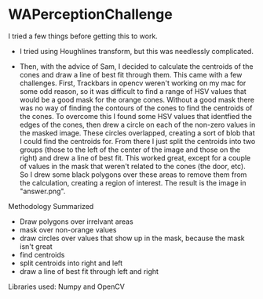 # WAPerceptionChallenge

I tried a few things before getting this to work.

* I tried using Houghlines transform, but this was needlessly complicated.

* Then, with the advice of Sam, I decided to calculate the centroids of the cones and draw a line of best fit through them.
This came with a few challenges. First, Trackbars in opencv weren't working on my mac for some odd reason, so it was difficult to find a range of HSV values that would be a good mask for the orange cones. Without a good mask there was no way of finding the contours of the cones to find the centroids of the cones. To overcome this I found some HSV values that identfied the edges of the cones, then drew a circle on each of the non-zero values in the masked image. These circles overlapped, creating a sort of blob that I could find the centroids for. From there I just split the centroids into two groups (those to the left of the center of the image and those on the right) and drew a line of best fit. This worked great, except for a couple of values in the mask that weren't related to the cones (the door, etc). So I drew some black polygons over these areas to remove them from the calculation, creating a region of interest. The result is the image in "answer.png".

Methodology Summarized
* Draw polygons over irrelvant areas
* mask over non-orange values
* draw circles over values that show up in the mask, because the mask isn't great
* find centroids
* split centroids into right and left
* draw a line of best fit through left and right

Libraries used: Numpy and OpenCV
